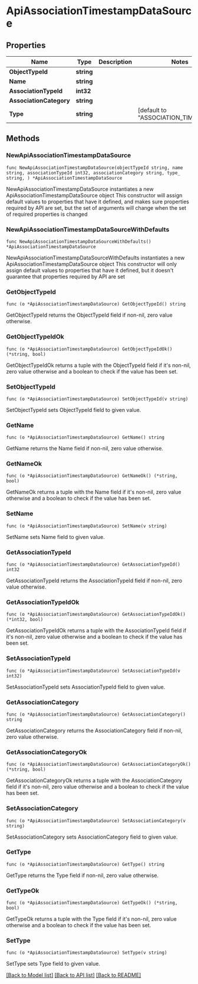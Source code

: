 # ApiAssociationTimestampDataSource

## Properties

Name | Type | Description | Notes
------------ | ------------- | ------------- | -------------
**ObjectTypeId** | **string** |  | 
**Name** | **string** |  | 
**AssociationTypeId** | **int32** |  | 
**AssociationCategory** | **string** |  | 
**Type** | **string** |  | [default to "ASSOCIATION_TIMESTAMP"]

## Methods

### NewApiAssociationTimestampDataSource

`func NewApiAssociationTimestampDataSource(objectTypeId string, name string, associationTypeId int32, associationCategory string, type_ string, ) *ApiAssociationTimestampDataSource`

NewApiAssociationTimestampDataSource instantiates a new ApiAssociationTimestampDataSource object
This constructor will assign default values to properties that have it defined,
and makes sure properties required by API are set, but the set of arguments
will change when the set of required properties is changed

### NewApiAssociationTimestampDataSourceWithDefaults

`func NewApiAssociationTimestampDataSourceWithDefaults() *ApiAssociationTimestampDataSource`

NewApiAssociationTimestampDataSourceWithDefaults instantiates a new ApiAssociationTimestampDataSource object
This constructor will only assign default values to properties that have it defined,
but it doesn't guarantee that properties required by API are set

### GetObjectTypeId

`func (o *ApiAssociationTimestampDataSource) GetObjectTypeId() string`

GetObjectTypeId returns the ObjectTypeId field if non-nil, zero value otherwise.

### GetObjectTypeIdOk

`func (o *ApiAssociationTimestampDataSource) GetObjectTypeIdOk() (*string, bool)`

GetObjectTypeIdOk returns a tuple with the ObjectTypeId field if it's non-nil, zero value otherwise
and a boolean to check if the value has been set.

### SetObjectTypeId

`func (o *ApiAssociationTimestampDataSource) SetObjectTypeId(v string)`

SetObjectTypeId sets ObjectTypeId field to given value.


### GetName

`func (o *ApiAssociationTimestampDataSource) GetName() string`

GetName returns the Name field if non-nil, zero value otherwise.

### GetNameOk

`func (o *ApiAssociationTimestampDataSource) GetNameOk() (*string, bool)`

GetNameOk returns a tuple with the Name field if it's non-nil, zero value otherwise
and a boolean to check if the value has been set.

### SetName

`func (o *ApiAssociationTimestampDataSource) SetName(v string)`

SetName sets Name field to given value.


### GetAssociationTypeId

`func (o *ApiAssociationTimestampDataSource) GetAssociationTypeId() int32`

GetAssociationTypeId returns the AssociationTypeId field if non-nil, zero value otherwise.

### GetAssociationTypeIdOk

`func (o *ApiAssociationTimestampDataSource) GetAssociationTypeIdOk() (*int32, bool)`

GetAssociationTypeIdOk returns a tuple with the AssociationTypeId field if it's non-nil, zero value otherwise
and a boolean to check if the value has been set.

### SetAssociationTypeId

`func (o *ApiAssociationTimestampDataSource) SetAssociationTypeId(v int32)`

SetAssociationTypeId sets AssociationTypeId field to given value.


### GetAssociationCategory

`func (o *ApiAssociationTimestampDataSource) GetAssociationCategory() string`

GetAssociationCategory returns the AssociationCategory field if non-nil, zero value otherwise.

### GetAssociationCategoryOk

`func (o *ApiAssociationTimestampDataSource) GetAssociationCategoryOk() (*string, bool)`

GetAssociationCategoryOk returns a tuple with the AssociationCategory field if it's non-nil, zero value otherwise
and a boolean to check if the value has been set.

### SetAssociationCategory

`func (o *ApiAssociationTimestampDataSource) SetAssociationCategory(v string)`

SetAssociationCategory sets AssociationCategory field to given value.


### GetType

`func (o *ApiAssociationTimestampDataSource) GetType() string`

GetType returns the Type field if non-nil, zero value otherwise.

### GetTypeOk

`func (o *ApiAssociationTimestampDataSource) GetTypeOk() (*string, bool)`

GetTypeOk returns a tuple with the Type field if it's non-nil, zero value otherwise
and a boolean to check if the value has been set.

### SetType

`func (o *ApiAssociationTimestampDataSource) SetType(v string)`

SetType sets Type field to given value.



[[Back to Model list]](../README.md#documentation-for-models) [[Back to API list]](../README.md#documentation-for-api-endpoints) [[Back to README]](../README.md)


